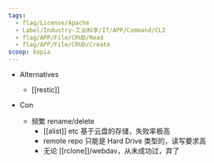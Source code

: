 ```yaml
---
tags:
  - flag/License/Apache
  - Label/Industry-工业科学/IT/APP/Command/CLI
  - flag/APP/File/CRUD/Read
  - flag/APP/File/CRUD/Create
scoop: kopia
---
```


- Alternatives
    - [[restic]]

- Con
    - 频繁 rename/delete
        - [[alist]] etc 基于云盘的存储，失败率极高
        - remote repo 只能是 Hard Drive 类型的，读写要求高
        - 无论 [[rclone]]/webdav，从未成功过，弃了
